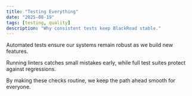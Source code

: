 ```yaml
---
title: "Testing Everything"
date: "2025-08-19"
tags: [testing, quality]
description: "Why consistent tests keep BlackRoad stable."
---
```


Automated tests ensure our systems remain robust as we build new features.

Running linters catches small mistakes early, while full test suites protect against regressions.

By making these checks routine, we keep the path ahead smooth for everyone.
